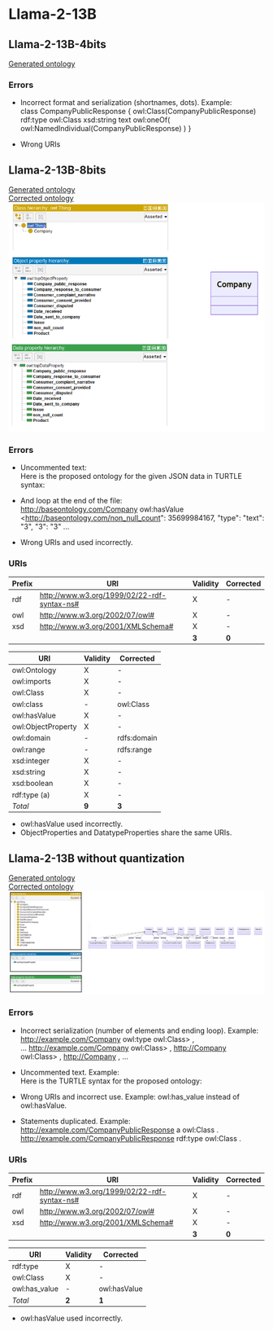 # Llama-2-13B

## Llama-2-13B-4bits

[Generated ontology](./4bits_ontology.txt)


### Errors

-   Incorrect format and serialization (shortnames, dots). Example: <br>
    class CompanyPublicResponse {
        owl:Class(CompanyPublicResponse)
        rdf:type owl:Class
        xsd:string text
        owl:oneOf(
            owl:NamedIndividual(CompanyPublicResponse)
        )
    }

-   Wrong URIs


## Llama-2-13B-8bits

[Generated ontology](./8bits_ontology.txt) 
<br>
[Corrected ontology](./8bits_ontology_corrected.txt)
<br>
![](./8bits_ontology_corrected.png)


### Errors

-   Uncommented text: <br>
    Here is the proposed ontology for the given JSON data in TURTLE syntax:

-   And loop at the end of the file: <br>
    <http://baseontology.com/Company> owl:hasValue <http://baseontology.com/non_null_count": 35699984167, "type": "text": "3", "3": "3" ...

-   Wrong URIs and used incorrectly.


### URIs

| Prefix | URI                                         | Validity | Corrected |
|--------|---------------------------------------------|----------|-----------|
| rdf    | http://www.w3.org/1999/02/22-rdf-syntax-ns# | X        | -         |
| owl    | http://www.w3.org/2002/07/owl#              | X        | -         |
| xsd    | http://www.w3.org/2001/XMLSchema#           | X        | -         |
|        |                                             | **3**    | **0**     |

| URI                | Validity | Corrected   |
|--------------------|----------|-------------|
| owl:Ontology       | X        | -           |
| owl:imports        | X        | -           |
| owl:Class          | X        | -           |
| owl:class          | -        | owl:Class   |
| owl:hasValue       | X        | -           |
| owl:ObjectProperty | X        | -           |
| owl:domain         | -        | rdfs:domain |
| owl:range          | -        | rdfs:range  |
| xsd:integer        | X        | -           |
| xsd:string         | X        | -           |
| xsd:boolean        | X        | -           |
| rdf:type (a)       | X        | -           |
| *Total*            | **9**    | **3**       |

-   owl:hasValue used incorrectly.
-   ObjectProperties and DatatypeProperties share the same URIs.



## Llama-2-13B without quantization

[Generated ontology](./all_ontology.txt)
<br>
[Corrected ontology](./all_ontology_corrected.txt)
<br>
![](./all_ontology_corrected.png)


### Errors

-   Incorrect serialization (number of elements and ending loop). Example: <br>
    <http://example.com/Company> owl:type owl:Class> , <br>
    ...
    <http://example.com/Company> owl:Class> , 
    <http://Company> owl:Class> , 
    <http://Company> , 
    ...
    
-   Uncommented text. Example: <br>
    Here is the TURTLE syntax for the proposed ontology:

-   Wrong URIs and incorrect use. Example: owl:has_value instead of owl:hasValue.

-   Statements duplicated. Example: <br>
    <http://example.com/CompanyPublicResponse> a owl:Class .
    <http://example.com/CompanyPublicResponse> rdf:type owl:Class .


### URIs

| Prefix | URI                                         | Validity | Corrected |
|--------|---------------------------------------------|----------|-----------|
| rdf    | http://www.w3.org/1999/02/22-rdf-syntax-ns# | X        | -         |
| owl    | http://www.w3.org/2002/07/owl#              | X        | -         |
| xsd    | http://www.w3.org/2001/XMLSchema#           | X        | -         |
|        |                                             | **3**    | **0**     |

| URI           | Validity | Corrected    |
|---------------|---------|---------------|
| rdf:type      | X       | -             |
| owl:Class     | X       | -             |
| owl:has_value | -       | owl:hasValue  |
| *Total*       | **2**   | **1**         |

- owl:hasValue used incorrectly.